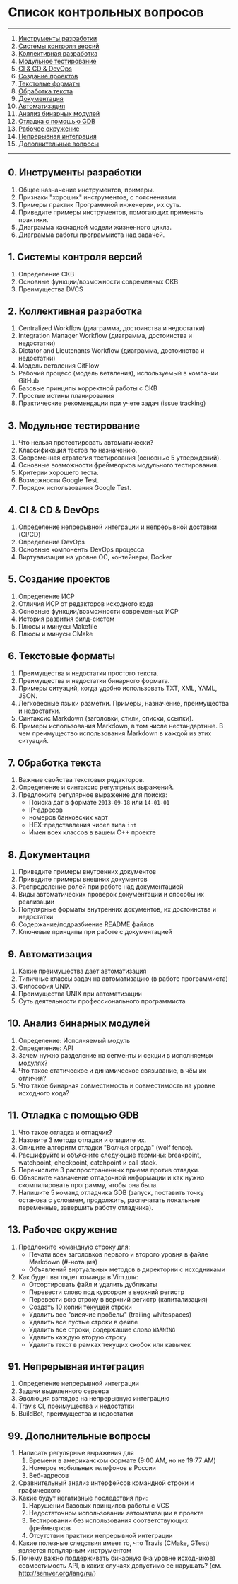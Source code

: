 # Список контрольных вопросов

---------------------

  1. [Инструменты разработки](#intro)
  1. [Системы контроля версий](#vcs)
  1. [Коллективная разработка](#teamwork)
  1. [Модульное тестирование](#unit-testing)
  1. [CI & CD & DevOps](#ci-cd-devops)
  1. [Создание проектов](#ide-and-build)
  1. [Текстовые форматы](#text-formats)
  1. [Обработка текста](#text-processing)
  1. [Документация](#documentation)
  1. [Автоматизация](#automation)
  1. [Анализ бинарных модулей](#binary-module-analysis)
  1. [Отладка с помощью GDB](#debug)
  1. [Рабочее окружение](#working-environment)
  1. [Непрерывная интеграция](#continuous-integration)
  1. [Дополнительные вопросы](#extra-questions)

---------------------

<a name="intro"/>

## 0. Инструменты разработки

  1. Общее назначение инструментов, примеры.
  1. Признаки "хороших" инструментов, с пояснениями.
  1. Примеры практик Программной инженерии, их суть.
  1. Приведите примеры инструментов, помогающих применять практики.
  1. Диаграмма каскадной модели жизненного цикла.
  1. Диаграмма работы программиста над задачей.

<a name="vcs"/>

## 1. Системы контроля версий

  1. Определение СКВ
  1. Основные функции/возможности современных СКВ
  1. Преимущества DVCS

<a name="teamwork"/>

## 2. Коллективная разработка

  1. Centralized Workflow (диаграмма, достоинства и недостатки)
  1. Integration Manager Workflow (диаграмма, достоинства и недостатки)
  1. Dictator and Lieutenants Workflow (диаграмма, достоинства и недостатки)
  1. Модель ветвления GitFlow
  1. Рабочий процесс (модель ветвления), используемый в компании GitHub
  1. Базовые принципы корректной работы с СКВ
  1. Простые истины планирования
  1. Практические рекомендации при учете задач (issue tracking)

<a name="unit-testing"/>

## 3. Модульное тестирование

  1. Что нельзя протестировать автоматически?
  1. Классификация тестов по назначению.
  1. Современная стратегия тестирования (основные 5 утверждений).
  1. Основные возможности фреймворков модульного тестирования.
  1. Критерии хорошего теста.
  1. Возможности Google Test.
  1. Порядок использования Google Test.

<!-- 1. Какие преимущества дает модульное тестирование?
2. Какого уровня сущности тестируются модульными, интеграционными и приемочными тестами?
7. Назовите критерии хороших тестов.
Как выглядит иерархия (пирамида) тестов в приложении?
Назовите популярные структуры / паттерны для тестов?
Какие вы можете назвать стили именования тестов?
Что тестируют тесты на состояние и на поведение? -->

<a name="ci-cd-devops"/>

## 4. CI & CD & DevOps

1. Определение непрерывной интеграции и непрерывной доставки (CI/CD)
1. Определение DevOps
1. Основные компоненты DevOps процесса
1. Виртуализация на уровне ОС, контейнеры, Docker

<a name="ide-and-build"/>

## 5. Создание проектов

  1. Определение ИСР
  1. Отличия ИСР от редакторов исходного кода
  1. Основные функции/возможности современных ИСР
  1. Иcтория развития билд-систем
  1. Плюсы и минусы Makefile
  1. Плюсы и минусы CMake

<a name="text-formats"/>

## 6. Текстовые форматы

  1. Преимущества и недостатки простого текста.
  1. Преимущества и недостатки бинарного формата.
  1. Примеры ситуаций, когда удобно использовать TXT, XML, YAML, JSON.
  1. Легковесные языки разметки. Примеры, назначение, преимущества и недостатки.
  1. Синтаксис Markdown (заголовки, стили, списки, ссылки).
  1. Примеры использования Markdown, в том числе нестандартные. В чем
     преимущество использования Markdown в каждой из этих ситуаций.

<a name="text-processing"/>

## 7. Обработка текста

  1. Важные свойства текстовых редакторов.
  1. Определение и синтаксис регулярных выражений.
  1. Предложите регулярное выражение для поиска:
     - Поиска дат в формате `2013-09-18` или `14-01-01`
     - IP-адресов
     - номеров банковских карт
     - HEX-представления чисел типа `int`
     - Имен всех классов в вашем С++ проекте

<a name="documentation"/>

## 8. Документация

  1. Приведите примеры внутренних документов
  1. Приведите примеры внешних документов
  1. Распределение ролей при работе над документацией
  1. Виды автоматических проверок документации и способы их реализации
  1. Популярные форматы внутренних документов, их достоинства и недостатки
  1. Содержание/подразбиение README файлов
  1. Ключевые принципы при работе с документацией

<a name="automation"/>

## 9. Автоматизация

  1. Какие преимущества дает автоматизация
  2. Типичные классы задач на автоматизацию (в работе программиста)
  3. Философия UNIX
  4. Преимущества UNIX при автоматизации
  5. Суть деятельности профессионального программиста

<a name="binary-module-analysis"/>

## 10. Анализ бинарных модулей

  1. Определение: Исполняемый модуль
  1. Определение: API
  1. Зачем нужно разделение на сегменты и секции в исполняемых модулях?
  1. Что такое статическое и динамическое связывание, в чём их отличия?
  1. Что такое бинарная совместимость и совместимость на уровне исходного кода?

<a name="debug"/>

## 11. Отладка с помощью GDB

  1. Что такое отладка и отладчик?
  1. Назовите 3 метода отладки и опишите их.
  1. Опишите алгоритм отладки "Волчья ограда" (wolf fence).
  1. Расшифруйте и объясните следующие термины: breakpoint, watchpoint,
     checkpoint, catchpoint и call stack.
  1. Перечислите 3 распространенных приема против отладки.
  1. Объясните назначение отладочной информации и как нужно скомпилировать
     программу, чтобы она была.
  1. Напишите 5 команд отладчика GDB (запуск, поставить точку останова с
     условием, продолжить, распечатать локальные переменные, завершить работу
     отладчика).

<a name="working-environment"/>

## 13. Рабочее окружение

1. Предложите командную строку для:
    - Печати всех заголовков первого и второго уровня в файле Markdown (#-нотация)
    - Объявлений виртуальных методов в директории с исходниками
1. Как будет выглядет команда в Vim для:
    - Отсортировать файл и удалить дубликаты
    - Перевести слово под курсором в верхний регистр
    - Перевести всю строку в верхний регистр (капитализация)
    - Создать 10 копий текущей строки
    - Удалить все "висячие пробелы" (trailing whitespaces)
    - Удалить все пустые строки в файле
    - Удалить все строки, содержащие слово `WARNING`
    - Удалить каждую вторую строку
    - Удалить текст в рамках текущих скобок или кавычек

<a name="continuous-integration"/>

## 91. Непрерывная интеграция

1. Определение непрерывной интеграции
1. Задачи выделенного сервера
1. Эволюция взглядов на непрерывную интеграцию
1. Travis CI, преимущества и недостатки
1. BuildBot, преимущества и недостатки

<a name="extra-questions"/>

## 99. Дополнительные вопросы

  1. Написать регулярные выражения для
     1. Времени в американском формате (9:00 AM, но не 19:77 AM)
     1. Номеров мобильных телефонов в России
     1. Веб-адресов
  1. Сравнительный анализ интерфейсов командной строки и графического
  1. Какие будут негативные последствия при:
     1. Нарушении базовых принципов работы с VCS
     1. Недостаточном использовании автоматизации в проекте
     1. Тестировании без использования соответствующих фреймворков
     1. Отсутствии практики непрерывной интеграции
  1. Какие полезные следствия имеет то, что Travis (CMake, GTest) является
     популярным инструментом
  1. Почему важно поддерживать бинарную (на уровне исходников) совместимость
     API, в каких случаях допустимо ее нарушать? (см. <http://semver.org/lang/ru/>)
